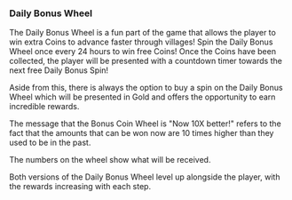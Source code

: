 ### Daily Bonus Wheel
The Daily Bonus Wheel is a fun part of the game that allows the player to win extra Coins to advance faster through villages!
Spin the Daily Bonus Wheel once every 24 hours to win free Coins! Once the Coins have been collected, the player will be presented with a countdown timer towards the next free Daily Bonus Spin!

Aside from this, there is always the option to buy a spin on the Daily Bonus Wheel which will be presented in Gold and offers the opportunity to earn incredible rewards.

The message that the Bonus Coin Wheel is "Now 10X better!" refers to the fact that the amounts that can be won now are 10 times higher than they used to be in the past. 

The numbers on the wheel show what will be received. 

Both versions of the Daily Bonus Wheel level up alongside the player, with the rewards increasing with each step.
                        
